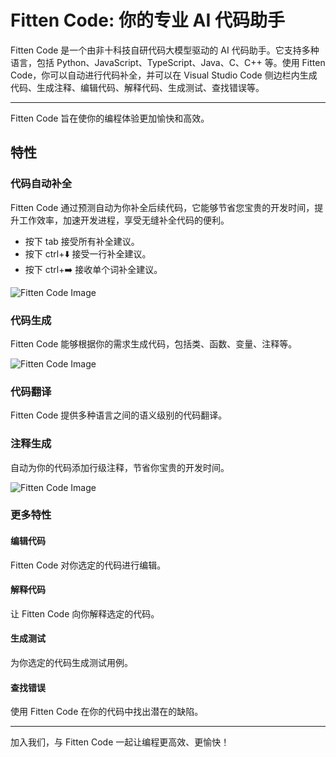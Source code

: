 # Fitten Code: 你的专业 AI 代码助手

Fitten Code 是一个由非十科技自研代码大模型驱动的 AI 代码助手。它支持多种语言，包括 Python、JavaScript、TypeScript、Java、C、C++ 等。使用 Fitten Code，你可以自动进行代码补全，并可以在 Visual Studio Code 侧边栏内生成代码、生成注释、编辑代码、解释代码、生成测试、查找错误等。

---

Fitten Code 旨在使你的编程体验更加愉快和高效。

## 特性

### 代码自动补全

Fitten Code 通过预测自动为你补全后续代码，它能够节省您宝贵的开发时间，提升工作效率，加速开发进程，享受无缝补全代码的便利。

- 按下 tab 接受所有补全建议。
- 按下 ctrl+⬇️ 接受一行补全建议。
- 按下 ctrl+➡️ 接收单个词补全建议。

![Fitten Code Image](https://www.gitlink.org.cn/api/MAiTl/maitl/raw/completion.gif?ref=master)

### 代码生成

Fitten Code 能够根据你的需求生成代码，包括类、函数、变量、注释等。

![Fitten Code Image](https://www.gitlink.org.cn/api/MAiTl/maitl/raw/codegen.gif?ref=master)

### 代码翻译

Fitten Code 提供多种语言之间的语义级别的代码翻译。

### 注释生成

自动为你的代码添加行级注释，节省你宝贵的开发时间。

![Fitten Code Image](https://www.gitlink.org.cn/api/MAiTl/maitl/raw/doc.gif?ref=master)

### 更多特性

#### 编辑代码

Fitten Code 对你选定的代码进行编辑。

#### 解释代码

让 Fitten Code 向你解释选定的代码。

#### 生成测试

为你选定的代码生成测试用例。

#### 查找错误

使用 Fitten Code 在你的代码中找出潜在的缺陷。

---

加入我们，与 Fitten Code 一起让编程更高效、更愉快！
